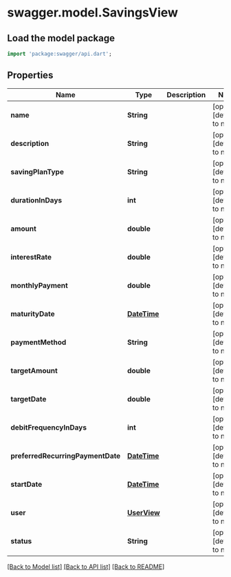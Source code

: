 # swagger.model.SavingsView

## Load the model package
```dart
import 'package:swagger/api.dart';
```

## Properties
Name | Type | Description | Notes
------------ | ------------- | ------------- | -------------
**name** | **String** |  | [optional] [default to null]
**description** | **String** |  | [optional] [default to null]
**savingPlanType** | **String** |  | [optional] [default to null]
**durationInDays** | **int** |  | [optional] [default to null]
**amount** | **double** |  | [optional] [default to null]
**interestRate** | **double** |  | [optional] [default to null]
**monthlyPayment** | **double** |  | [optional] [default to null]
**maturityDate** | [**DateTime**](DateTime.md) |  | [optional] [default to null]
**paymentMethod** | **String** |  | [optional] [default to null]
**targetAmount** | **double** |  | [optional] [default to null]
**targetDate** | **double** |  | [optional] [default to null]
**debitFrequencyInDays** | **int** |  | [optional] [default to null]
**preferredRecurringPaymentDate** | [**DateTime**](DateTime.md) |  | [optional] [default to null]
**startDate** | [**DateTime**](DateTime.md) |  | [optional] [default to null]
**user** | [**UserView**](UserView.md) |  | [optional] [default to null]
**status** | **String** |  | [optional] [default to null]

[[Back to Model list]](../README.md#documentation-for-models) [[Back to API list]](../README.md#documentation-for-api-endpoints) [[Back to README]](../README.md)

